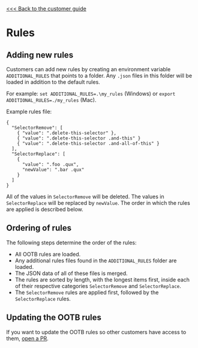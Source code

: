 [<<< Back to the customer guide](../customer_guide.md)

# Rules

## Adding new rules

Customers can add new rules by creating an environment variable `ADDITIONAL_RULES` that points to a folder. Any `.json` files in this folder will be loaded in addition to the default rules.

For example: `set ADDITIONAL_RULES=.\my_rules` (Windows) or `export ADDITIONAL_RULES=./my_rules` (Mac).

Example rules file:

    {
      "SelectorRemove": [
        { "value": ".delete-this-selector" },
        { "value": ".delete-this-selector .and-this" }
        { "value": ".delete-this-selector .and-all-of-this" }
      ],
      "SelectorReplace": [
        {
          "value": ".foo .qux",
          "newValue": ".bar .qux"
        }
      ]
    }

All of the values in `SelectorRemove` will be deleted. The values in `SelectorReplace` will be replaced by `newValue`. The order in which the rules are applied is described below.

## Ordering of rules

The following steps determine the order of the rules:

- All OOTB rules are loaded.
- Any additional rules files found in the `ADDITIONAL_RULES` folder are loaded.
- The JSON data of all of these files is merged.
- The rules are sorted by length, with the longest items first, inside each of their respective categories `SelectorRemove` and `SelectorReplace`.
- The `SelectorRemove` rules are applied first, followed by the `SelectorReplace` rules.

## Updating the OOTB rules

If you want to update the OOTB rules so other customers have access to them, [open a PR](https://github.com/IBM/spm-ui-upgrade-helper).
